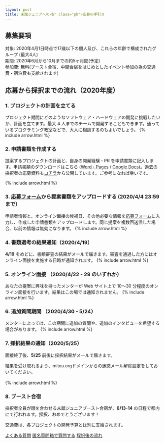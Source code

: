 ```yaml
---
layout: post
title: 未踏ジュニアへの<br class="ph">応募の手引き
---
```


## 募集要項
対象: 2020年4月1日時点で17歳以下の個人及び、これらの年齢で構成されたグループ (最大4人)  
期間: 2020年6月から10月までの約5ヶ月間(予定)  
参加費: 無料(ブースト合宿、中間合宿をはじめとしたイベント参加の為の交通費・宿泊費も支給されます)

## 応募から採択までの流れ（2020年度）
### 1. プロジェクトの計画を立てる
プロジェクト期間にどのようなソフトウェア・ハードウェアの開発に挑戦したいか、計画を立てます。最大 4 人までのチームで開発することもできます。通っているプログラミング教室などで、大人に相談するのもよいでしょう。
{% include arrow.html %}

### 2. 申請書類を作成する
提案するプロジェクトの計画と、自身の開発経験・PR を申請書類に記入します。申請書類のダウンロードはこちら ([Word・Pages](https://jr.mitou.org/assets/other/mitoujr_application_2020.zip) / [Google Docs](https://docs.google.com/document/d/1hjDYf2DbFBkXLyrAl9HKKc9sS40XbZ_iN2j-HKZXD9g/edit?usp=sharing))。過去の採択者の応募資料も[コチラ](https://jr.mitou.org/assets/other/2019_application_samples.zip)から公開しています。ご参考になれば幸いです。

{% include arrow.html %}

### 3. [応募フォーム](https://mitoujr.wufoo.com/forms/p6cginb0iftz5s/)から提案書類をアップロードする (2020/4/4 23:59まで）
申請者情報と、オンライン面接の候補日、その他必要な情報を<a href="https://mitoujr.wufoo.com/forms/p6cginb0iftz5s/">応募フォーム</a>に入力し、作成した申請書類をアップロードします。同じ提案を複数回送信した場合、以前の情報は無効になります。
{% include arrow.html %}

### 4. 書類選考の結果通知（2020/4/19）
**4/19** をめどに、書類審査の結果がメールで届きます。審査を通過した方にはオンライン面接を実施する日時が通知されます。
{% include arrow.html %}

### 5. オンライン面接 （2020/4/22 - 29 のいずれか）
あなたの提案に興味を持ったメンターが Web サイト上で 10〜30 分程度のオンライン面接を行います。結果はこの場では通知されません。
{% include arrow.html %}

### 6. 追加質問期間 （2020/4/30 - 5/24）
メンターによっては、この期間に追加の質問や、追加のインタビューを希望する場合があります。
{% include arrow.html %}

### 7. 採択結果の通知（2020/5/25）
面接終了後、**5/25** 前後に採択結果がメールで届きます。
<div class="tips">結果を受け取れるよう、mitou.orgドメインからの迷惑メール解除設定をしておいてください。</div><br>
{% include arrow.html %}

### 8. ブースト合宿
採択者全員が顔を合わせる未踏ジュニアブースト合宿が、**6/13-14** の日程で都内にて行われます。採択、おめでとうございます！

<div class="tips">交通費は、各プロジェクトの開発予算とは別に支給されます。</div>


<a href="/#faq"     class="button">よくある質問</a>
<a href="/question" class="button">匿名質問箱で質問する</a>
<a href="/schedule" class="button">採択後の流れ</a>
